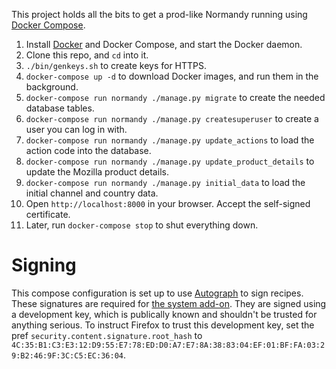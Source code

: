 This project holds all the bits to get a prod-like Normandy running using
[Docker Compose][].

1.  Install [Docker][] and Docker Compose, and start the Docker daemon.
2.  Clone this repo, and `cd` into it.
3.  `./bin/genkeys.sh` to create keys for HTTPS.
4.  `docker-compose up -d` to download Docker images, and run them in the background.
5.  `docker-compose run normandy ./manage.py migrate` to create the needed database tables.
6.  `docker-compose run normandy ./manage.py createsuperuser` to create a user you can log in with.
7.  `docker-compose run normandy ./manage.py update_actions` to load the action code into the database.
8.  `docker-compose run normandy ./manage.py update_product_details` to update the Mozilla product details.
9.  `docker-compose run normandy ./manage.py initial_data` to load the initial channel and country data.
10.  Open `http://localhost:8000` in your browser. Accept the self-signed certificate.
11.  Later, run `docker-compose stop` to shut everything down.

[Docker Compose]: https://docs.docker.com/compose/
[Docker]: https://docker.io

# Signing

This compose configuration is set up to use [Autograph][] to sign recipes. These signatures are required for [the system add-on][]. They are signed using a development key, which is publically known and shouldn't be trusted for anything serious. To instruct Firefox to trust this development key, set the pref `security.content.signature.root_hash` to `4C:35:B1:C3:E3:12:D9:55:E7:78:ED:D0:A7:E7:8A:38:83:04:EF:01:BF:FA:03:29:B2:46:9F:3C:C5:EC:36:04`.

[Autograph]: https://github.com/mozilla-services/autograph
[the system add-on]: https://github.com/mozilla/normandy/tree/master/recipe-client-addon
